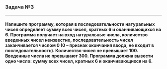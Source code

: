 ### Задача №3
---
#### Напишите программу, которая в последовательности натуральных чисел определяет сумму всех чисел, кратных 6 и оканчивающихся на 6. Программа получает на вход натуральные числа, количество введенных чисел неизвестно, последовательность чисел заканчивается числом 0 (0 – признак окончания ввода, не входит в последовательность). Количество чисел не превышает 100. Введенные числа не превышают 300. Программа должна вывести одно число: сумму всех чисел, кратных 6 и оканчивающихся на 6.
